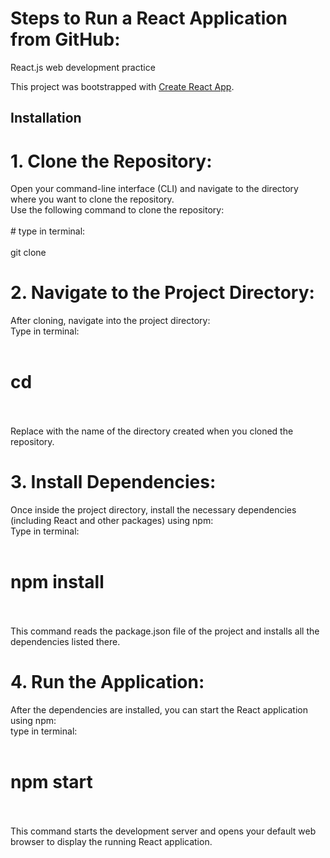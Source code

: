 # Steps to Run a React Application from GitHub:
React.js web development practice

This project was bootstrapped with [Create React App](https://github.com/facebook/create-react-app).

## Installation
# 1. Clone the Repository:
<p>Open your command-line interface (CLI) and navigate to the directory where you want to clone the repository.<br>
Use the following command to clone the repository:<br><br>
#  type in terminal:<br><br>
git clone <https://github.com/shakeel159/React.js_practice></https:><br>

# 2. Navigate to the Project Directory:
After cloning, navigate into the project directory:<br>
Type in terminal:<br><br>
#  cd <project-directory><br><br>
Replace <project-directory> with the name of the directory created when you cloned the repository.<br>

# 3. Install Dependencies:
Once inside the project directory, install the necessary dependencies (including React and other packages) using npm:<br>
Type in terminal:<br><br>
#  npm install<br><br>
This command reads the package.json file of the project and installs all the dependencies listed there.<br>

# 4. Run the Application:<br>
After the dependencies are installed, you can start the React application using npm:<br>
type in terminal:<br><br>
#  npm start<br><br>
This command starts the development server and opens your default web browser to display the running React application.<br>

